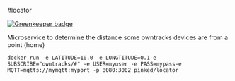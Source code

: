 #locator

[![Greenkeeper badge](https://badges.greenkeeper.io/pinked/locator.svg)](https://greenkeeper.io/)

Microservice to determine the distance some owntracks devices are from a point (home)

`docker run -e LATITUDE=10.0 -e LONGTITUDE=0.1-e SUBSCRIBE="owntracks/#" -e USER=myuser -e PASS=mypass-e MQTT=mqtts://mymqtt:myport -p 8080:3002 pinked/locator`
